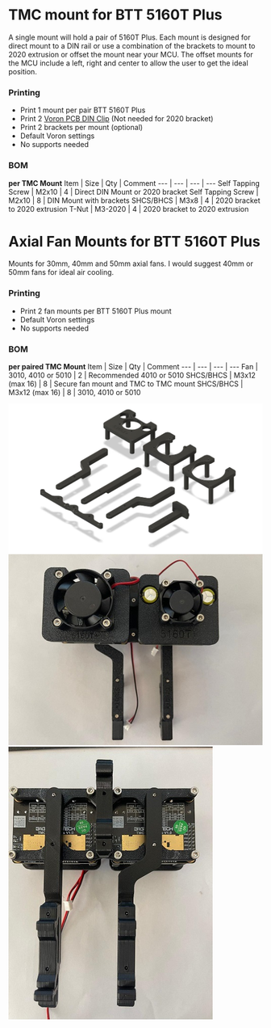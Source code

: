 # TMC mount for BTT 5160T Plus

A single mount will hold a pair of 5160T Plus. Each mount is designed for direct mount to a DIN rail or use a combination of the brackets to mount to 2020 extrusion or offset the mount near your MCU. The offset mounts for the MCU include a left, right and center to allow the user to get the ideal position.

### Printing
  * Print 1 mount per pair BTT 5160T Plus
  * Print 2 [Voron PCB DIN Clip](https://github.com/VoronDesign/Voron-2/blob/Voron2.4/STLs/Electronics_Bay/pcb_din_clip_x3.stl) (Not needed for 2020 bracket)
  * Print 2 brackets per mount (optional)
  * Default Voron settings
  * No supports needed

### BOM
**per TMC Mount**
Item | Size | Qty | Comment 
--- | --- | --- | ---
Self Tapping Screw | M2x10 | 4 | Direct DIN Mount or 2020 bracket
Self Tapping Screw | M2x10 | 8 | DIN Mount with brackets
SHCS/BHCS | M3x8 | 4 | 2020 bracket to 2020 extrusion
T-Nut | M3-2020 | 4 | 2020 bracket to 2020 extrusion

# Axial Fan Mounts for BTT 5160T Plus

Mounts for 30mm, 40mm and 50mm axial fans. I would suggest 40mm or 50mm fans for ideal air cooling.

### Printing
  * Print 2 fan mounts per BTT 5160T Plus mount
  * Default Voron settings
  * No supports needed

### BOM
**per paired TMC Mount**
Item | Size | Qty | Comment
--- | --- | --- | ---
Fan | 3010, 4010 or 5010 | 2 | Recommended 4010 or 5010
SHCS/BHCS | M3x12 (max 16) | 8 | Secure fan mount and TMC to TMC mount
SHCS/BHCS | M3x12 (max 16) | 8 | 3010, 4010 or 5010

![Top Corner Cable Cover](Images/5160T_plus_mount.jpg)
![Top Corner Cable Cover](Images/5160T_plus_mount_top.jpg)
![Top Corner Cable Cover](Images/5160T_plus_mount_bottom.jpg)
